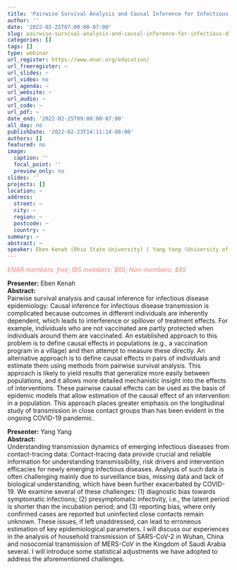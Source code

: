 ```yaml
---
title: 'Pairwise Survival Analysis and Causal Inference for Infectious Disease Epidemiology and Understanding Transmission Dynamics of Emerging Infectious Diseases from Contact-tracing Data'
author: ''
date: '2022-02-25T07:00:00-07:00'
slug: pairwise-survival-analysis-and-causal-inference-for-infectious-disease-epidemiology
categories: []
tags: []
type: webinar
url_register: https://www.enar.org/education/
url_freeregister: ~
url_slides: ~
url_video: no
url_agenda: ~
url_website: ~
url_audio: ~
url_code: ~
url_pdf: ~
date_end: '2022-02-25T09:00:00-07:00'
all_day: no
publishDate: '2022-02-23T14:11:14-08:00'
authors: []
featured: no
image:
  caption: ''
  focal_point: ''
  preview_only: no
slides: ''
projects: []
location: ~
address:
  street: ~
  city: ~
  region: ~
  postcode: ~
  country: ~
summary: ~
abstract: ~
speaker: Eben Kenah (Ohio State University) | Yang Yang (University of Florida)
---
```

<span style="color: salmon;">*ENAR members: free; IBS members: $65; Non-members: $85*</span>
<!--more-->
**Presenter:** Eben Kenah  
**Abstract:**  
Pairwise survival analysis and causal inference for infectious disease epidemiology: Causal inference for infectious disease transmission is complicated because outcomes in different individuals are inherently dependent, which leads to interference or spillover of treatment effects. For example, individuals who are not vaccinated are partly protected when individuals around them are vaccinated. An established approach to this problem is to define causal effects in populations (e.g., a vaccination program in a village) and then attempt to measure these directly. An alternative approach is to define causal effects in pairs of individuals and estimate them using methods from pairwise survival analysis. This approach is likely to yield results that generalize more easily between populations, and it allows more detailed mechanistic insight into the effects of interventions. These pairwise causal effects can be used as the basis of epidemic models that allow estimation of the causal effect of an intervention in a population. This approach places greater emphasis on the longitudinal study of transmission in close contact groups than has been evident in the ongoing COVID-19 pandemic.  

**Presenter:** Yang Yang  
**Abstract:**  
Understanding transmission dynamics of emerging infectious diseases from contact-tracing data: Contact-tracing data provide crucial and reliable information for understanding transmissibility, risk drivers and intervention efficacies for newly emerging infectious diseases. Analysis of such data is often challenging mainly due to surveillance bias, missing data and lack of biological understanding, which have been further exacerbated by COVID-19. We examine several of these challenges: (1) diagnostic bias towards symptomatic infections; (2) presymptomatic infectivity, i.e., the latent period is shorter than the incubation period; and (3) reporting bias, where only confirmed cases are reported but uninfected close contacts remain unknown. These issues, if left unaddressed, can lead to erroneous estimation of key epidemiological parameters. I will discuss our experiences in the analysis of household transmission of SARS-CoV-2 in Wuhan, China and nosocomial transmission of MERS-CoV in the Kingdom of Saudi Arabia several. I will introduce some statistical adjustments we have adopted to address the aforementioned challenges.  
